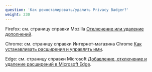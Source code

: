 ```yaml
---
question: 'Как деинсталировать/удалить Privacy Badger?'
weight: 230
---
```


Firefox: cм. страницу справки Mozilla [Отключение или удаление дополнений](https://support.mozilla.org/ru/kb/udalenie-dopolnenij#w_otkliuchenie-i-udalenie-rasshirenii).

Chrome: см. страницу справки Интернет-магазина Chrome [Как устанавливать расширения и управлять ими](https://support.google.com/chrome_webstore/answer/2664769?hl=ru).

Edge: см. страницу справки Microsoft [Добавление, отключение и удаление расширений в Microsoft Edge](https://support.microsoft.com/ru-ru/microsoft-edge/%D0%B4%D0%BE%D0%B1%D0%B0%D0%B2%D0%BB%D0%B5%D0%BD%D0%B8%D0%B5-%D0%BE%D1%82%D0%BA%D0%BB%D1%8E%D1%87%D0%B5%D0%BD%D0%B8%D0%B5-%D0%B8-%D1%83%D0%B4%D0%B0%D0%BB%D0%B5%D0%BD%D0%B8%D0%B5-%D1%80%D0%B0%D1%81%D1%88%D0%B8%D1%80%D0%B5%D0%BD%D0%B8%D0%B9-%D0%B2-microsoft-edge-9c0ec68c-2fbc-2f2c-9ff0-bdc76f46b026).
